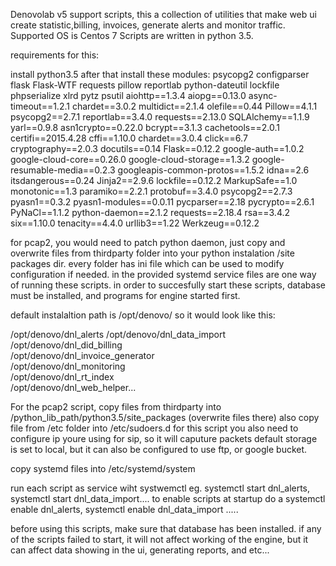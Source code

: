 Denovolab v5 support scripts, this a collection of utilities that make web ui create statistic,billing, invoices, generate alerts and monitor traffic.
Supported OS is Centos 7
Scripts are written in python 3.5.

requirements for this:

install python3.5
after that install these modules:
psycopg2
configparser
flask
Flask-WTF
requests
pillow
reportlab
python-dateutil
lockfile
phpserialize
xlrd 
pytz 
psutil
aiohttp==1.3.4
aiopg==0.13.0
async-timeout==1.2.1
chardet==3.0.2
multidict==2.1.4
olefile==0.44
Pillow==4.1.1
psycopg2==2.7.1
reportlab==3.4.0
requests==2.13.0
SQLAlchemy==1.1.9
yarl==0.9.8
asn1crypto==0.22.0
bcrypt==3.1.3
cachetools==2.0.1
certifi==2015.4.28
cffi==1.10.0
chardet==3.0.4
click==6.7
cryptography==2.0.3
docutils==0.14
Flask==0.12.2
google-auth==1.0.2
google-cloud-core==0.26.0
google-cloud-storage==1.3.2
google-resumable-media==0.2.3
googleapis-common-protos==1.5.2
idna==2.6
itsdangerous==0.24
Jinja2==2.9.6
lockfile==0.12.2
MarkupSafe==1.0
monotonic==1.3
paramiko==2.2.1
protobuf==3.4.0
psycopg2==2.7.3
pyasn1==0.3.2
pyasn1-modules==0.0.11
pycparser==2.18
pycrypto==2.6.1
PyNaCl==1.1.2
python-daemon==2.1.2
requests==2.18.4
rsa==3.4.2
six==1.10.0
tenacity==4.4.0
urllib3==1.22
Werkzeug==0.12.2

for pcap2, you would need to patch python daemon, just copy and overwrite files from thirdparty folder into your python instalation /site packages dir.
every folder has ini file which can be used to modify configuration if needed.  in the provided systemd service files are one way of running these scripts.
in order to succesfully start these scripts, database must be installed, and programs for engine started first.

default instalaltion path is /opt/denovo/
so it would look like this:

/opt/denovo/dnl_alerts 
/opt/denovo/dnl_data_import  
/opt/denovo/dnl_did_billing  
/opt/denovo/dnl_invoice_generator  
/opt/denovo/dnl_monitoring  
/opt/denovo/dnl_rt_index  
/opt/denovo/dnl_web_helper...

For the pcap2 script, copy files from thirdparty into /python_lib_path/python3.5/site_packages (overwrite files there)
also copy file from /etc folder into /etc/sudoers.d
for this script you also need to configure ip youre using for sip, so it will caputure packets 
default storage is set to local, but it can also be configured to use ftp, or google bucket.

copy systemd files into /etc/systemd/system

run each script as service wiht systwemctl
eg.
systemctl start dnl_alerts, systemctl start dnl_data_import....
to enable scripts at startup  do a systemctl enable dnl_alerts, systemctl enable dnl_data_import .....

before using this scripts, make sure that database has been installed.
if any of the scripts failed to start, it will not affect working of the engine, but it can affect data showing in the ui, generating reports, and etc...
